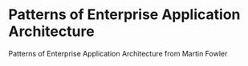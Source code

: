 # Patterns of Enterprise Application Architecture
Patterns of Enterprise Application Architecture from Martin Fowler
